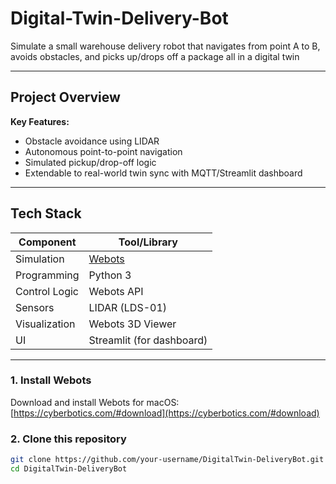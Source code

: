# Digital-Twin-Delivery-Bot
Simulate a small warehouse delivery robot that navigates from point A to B, avoids obstacles, and picks up/drops off a package all in a digital twin

---

##  Project Overview


**Key Features:**
- Obstacle avoidance using LIDAR
- Autonomous point-to-point navigation
- Simulated pickup/drop-off logic
- Extendable to real-world twin sync with MQTT/Streamlit dashboard

---

## Tech Stack

| Component       | Tool/Library         |
|-----------------|----------------------|
| Simulation      | [Webots](https://cyberbotics.com/) |
| Programming     | Python 3             |
| Control Logic   | Webots API           |
| Sensors         | LIDAR (LDS-01)       |
| Visualization   | Webots 3D Viewer     |
| UI              | Streamlit (for dashboard) |

---



### 1. Install Webots

Download and install Webots for macOS:  
 [https://cyberbotics.com/#download](https://cyberbotics.com/#download)

### 2. Clone this repository

```bash
git clone https://github.com/your-username/DigitalTwin-DeliveryBot.git
cd DigitalTwin-DeliveryBot
